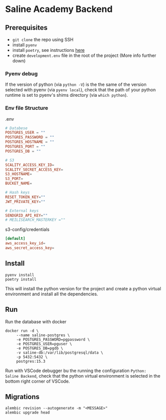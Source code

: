 # Saline Academy Backend

## Prerequisites

- `git clone` the repo using SSH
- install `pyenv`
- install `poetry`, see instructions [here](https://python-poetry.org/docs/#installation)
- create `development.env` file in the root of the project (More info further down)

### Pyenv debug

If the version of python (via `python -V`) is the the same of the version selected with pyenv (via `pyenv local`), check that the path of your python runtime is set to pyenv's shims directory (via `which python`).

### Env file Structure

.env

```TOML
# Databese
POSTGRES_USER = ""
POSTGRES_PASSWORD = ""
POSTGRES_HOSTNAME = ""
POSTGRES_PORT = ""
POSTGRES_DB = ""

# S3
SCALITY_ACCESS_KEY_ID=
SCALITY_SECRET_ACCESS_KEY=
S3_HOSTNAME=
S3_PORT=
BUCKET_NAME=

# Hash keys
RESET_TOKEN_KEY=""
JWT_PRIVATE_KEY=""

# External keys
SENDGRID_API_KEY=""
# MEILISEARCH_MASTERKEY =""
```

s3-config/credentials

```TOML
[default]
aws_access_key_id=
aws_secret_access_key=
```

## Install

```shell
pyenv install
poetry install
```

This will install the python version for the project and create a python virtual environment and install all the dependencies.

## Run

Run the database with docker

```shell
docker run -d \
     --name saline-postgres \
     -e POSTGRES_PASSWORD=pgpassword \
     -e POSTGRES_USER=pguser \
     -e POSTGRES_DB=pgdb \
     -v saline-db:/var/lib/postgresql/data \
     -p 5432:5432 \
     postgres:15.3
```

Run with VSCode debugger bu the running the configuration `Python: Saline Backend`, check that the python virtual environment is selected in the bottom right corner of VSCode.

## Migrations

```shell
alembic revision --autogenerate -m "<MESSAGE>"
alembic upgrade head
```
